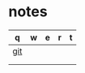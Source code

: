 # notes

| q                  | w   | e   | r   | t   |
| ------------------ | --- | --- | --- | --- |
| [git](./github.md) |     |     |     |     |
|                    |     |     |     |     |
|                    |     |     |     |     |
